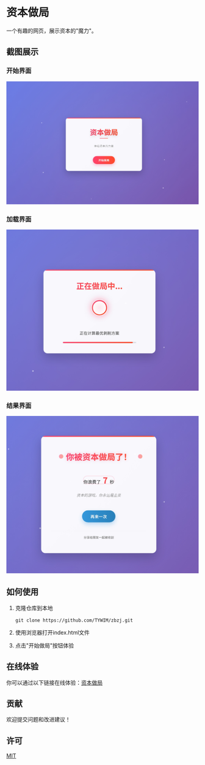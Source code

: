 # 资本做局

一个有趣的网页，展示资本的"魔力"。

## 截图展示

### 开始界面
![开始界面](./screenshots/start.png)

### 加载界面
![加载界面](./screenshots/loading.png)

### 结果界面
![结果界面](./screenshots/result.png)

## 如何使用

1. 克隆仓库到本地
   ```
   git clone https://github.com/TYWIM/zbzj.git
   ```

2. 使用浏览器打开index.html文件

3. 点击"开始做局"按钮体验

## 在线体验

你可以通过以下链接在线体验：[资本做局](https://zj.0326.top/)

## 贡献

欢迎提交问题和改进建议！

## 许可

[MIT](LICENSE)